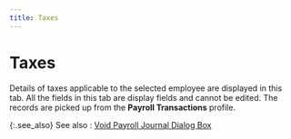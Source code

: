```yaml
---
title: Taxes
---
```


# Taxes


Details of taxes applicable to the selected employee are displayed in this tab. All the fields in this tab are display fields and cannot be edited. The records are picked up from the **Payroll Transactions** profile.


{:.see_also}
See also
: [Void Payroll Journal Dialog Box]({{site.prl_baseurl}}/payroll-process/creating-journal/voiding-journal/void-dlg/void_payroll_journal_dialog_box_ptp.html)
